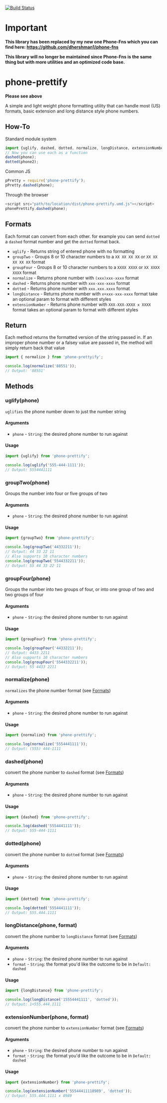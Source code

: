 [![Build Status](https://travis-ci.org/dhershman1/phone-prettify.svg?branch=master)](https://travis-ci.org/dhershman1/phone-prettify)

# Important

**This library has been replaced by my new one Phone-Fns which you can find here: https://github.com/dhershman1/phone-fns**

**This library will no longer be maintained since Phone-Fns is the same thing but with more utilities and an optimized code base.**

# phone-prettify

**Please see above**

A simple and light weight phone formatting utility that can handle most (US) formats, basic extension and long distance style phone numbers.

## How-To

Standard module system

```js
import {uglify, dashed, dotted, normalize, longDistance, extensionNumber} from 'phone-prettify';
// Now you can use each as a function
dashed(phone);
dotted(phone2);
```

Common JS

```js
pPretty = require('phone-prettify');
pPretty.dashed(phone);
```

Through the browser

```js
<script src="path/to/location/dist/phone-prettify.umd.js"></script>
phonePrettify.dashed(phone);
```

## Formats
Each format can convert from each other. for example you can send `dotted` a `dashed` format number and get the `dotted` format back.

- `uglify` - Returns string of entered phone with no formatting
- `groupTwo` - Groups 8 or 10 character numbers to a `XX XX XX XX` or `XX XX XX XX XX` format
- `groupFour` - Groups 8 or 10 character numbers to a `XXXX XXXX` or `XX XXXX XXXX` format
- `normalize` - Returns phone number with `(xxx)xxx-xxxx` format
- `dashed`  - Returns phone number with `xxx-xxx-xxxx` format
- `dotted` - Returns phone number with `xxx.xxx.xxxx` format
- `longDistance` - Returns phone number with `x+xxx-xxx-xxxx` format take an optional param to format with different styles
- `extensionNumber` - Returns phone number with `XXX-XXX-XXXX x XXXX` format takes an optional param to format with different styles

## Return

Each method returns the formatted version of the string passed in. If an improper phone number or a falsey value are passed in, the method will simply return back that value

```js
import { normalize } from 'phone-prettyify';

console.log(normalize('88551'));
// Output: '88551'
```

## Methods

### uglify(phone)

`uglifies` the phone number down to just the number string

#### Arguments

- `phone` - `String`: the desired phone number to run against

#### Usage

```js
import {uglify} from 'phone-prettify';

console.log(uglify('555-444-1111'));
// Output: 5554441111
```

### groupTwo(phone)

Groups the number into four or five groups of two

#### Arguments

- `phone` - `String`: the desired phone number to run against

#### Usage

```js
import {groupTwo} from 'phone-prettify';

console.log(groupTwo('44332211'));
// Output: 44 33 22 11
// Also supports 10 character numbers
console.log(groupTwo('5544332211'));
// Output: 55 44 33 22 11
```

### groupFour(phone)

Groups the number into two groups of four, or into one group of two and two groups of four

#### Arguments

- `phone` - `String`: the desired phone number to run against

#### Usage

```js
import {groupFour} from 'phone-prettify';

console.log(groupFour('44332211'));
// Output: 4433 2211
// Also supports 10 character numbers
console.log(groupFour('5544332211'));
// Output: 55 4433 2211
```

### normalize(phone)

`normalizes` the phone number format (see [Formats](#formats))

#### Arguments

- `phone` - `String`: the desired phone number to run against

#### Usage

```js
import {normalize} from 'phone-prettify';

console.log(normalize('5554441111'));
// Output: (555) 444-1111
```

### dashed(phone)

convert the phone number to `dashed` format (see [Formats](#formats))

#### Arguments

- `phone` - `String`: the desired phone number to run against

#### Usage

```js
import {dashed} from 'phone-prettify';

console.log(dashed('5554441111'));
// Output: 555-444-1111
```

### dotted(phone)

convert the phone number to `dotted` format (see [Formats](#formats))

#### Arguments

- `phone` - `String`: the desired phone number to run against

#### Usage

```js
import {dotted} from 'phone-prettify';

console.log(dotted('5554441111'));
// Output: 555.444.1111
```

### longDistance(phone, format)

convert the phone number to `longDistance` format (see [Formats](#formats))

#### Arguments

- `phone` - `String`: the desired phone number to run against
- `format` - `String`: the format you'd like the outcome to be in `Default: dashed`

#### Usage

```js
import {longDistance} from 'phone-prettify';

console.log(longDistance('15554441111', 'dotted'));
// Output: 1+555.444.1111
```

### extensionNumber(phone, format)

convert the phone number to `extensionNumber` format (see [Formats](#formats))

#### Arguments

- `phone` - `String`: the desired phone number to run against
- `format` - `String`: the format you'd like the outcome to be in `Default: dashed`

#### Usage

```js
import {extensionNumber} from 'phone-prettify';

console.log(extensionNumber('55544411118989', 'dotted'));
// Output: 555.444.1111 x 8989
```
